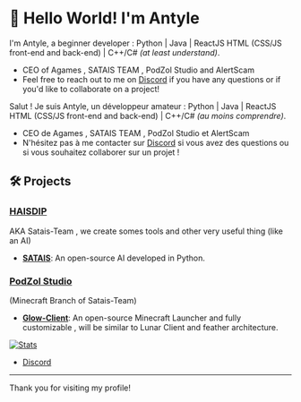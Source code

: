 # 👋 Hello World! I'm Antyle

I'm Antyle, a beginner developer : Python | Java | ReactJS HTML (CSS/JS front-end and back-end) | C++/C# *(at least understand)*. 
- CEO of Agames , SATAIS TEAM , PodZol Studio and AlertScam 
- Feel free to reach out to me on [Discord](https://dsc.gg/haisdip) if you have any questions or if you'd like to collaborate on a project!

Salut ! Je suis Antyle, un développeur amateur : Python | Java | ReactJS HTML (CSS/JS front-end and back-end) | C++/C# *(au moins comprendre)*.
- CEO de Agames , SATAIS TEAM , PodZol Studio et AlertScam 
- N'hésitez pas à me contacter sur [Discord](https://dsc.gg/haisdip) si vous avez des questions ou si vous souhaitez collaborer sur un projet !

## 🛠️ Projects

### [HAISDIP](https://github.com/AntyleYT/HAISDIP)
AKA Satais-Team , we create somes tools and other very useful thing (like an AI) 

  - **[SATAIS](https://github.com/AntyleYT/SATAIS)**: An open-source AI developed in Python. 

### [PodZol Studio](https://github.com/AntyleYT/HAISDIP)
(Minecraft Branch of Satais-Team)
  - **[Glow-Client](https://github.com/AntyleYT/Glow-Client)**: An open-source Minecraft Launcher and fully customizable , will be similar to Lunar Client and feather architecture.

 [![Stats](https://github-readme-stats.vercel.app/api?username=AntyleYT&theme=algolia&show_icons=true)](https://github.com/anuraghazra/github-readme-stats)

- [Discord](https://dsc.gg/haisdip)

---

Thank you for visiting my profile!
